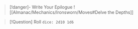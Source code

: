 > [!danger]- Write Your Epilogue
> ![[Almanac/Mechanics/Ironsworn/Moves#Delve the Depths]]

> [!Question] Roll
> `dice: 2d10 1d6`